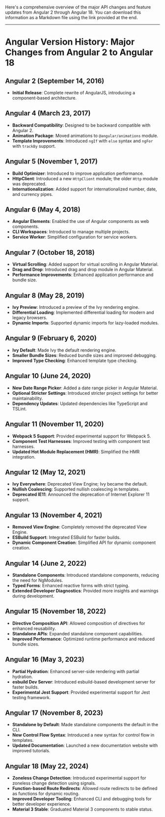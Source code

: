 Here's a comprehensive overview of the major API changes and feature updates from Angular 2 through Angular 18. You can download this information as a Markdown file using the link provided at the end.

---

# Angular Version History: Major Changes from Angular 2 to Angular 18

## Angular 2 (September 14, 2016)

- **Initial Release**: Complete rewrite of AngularJS, introducing a component-based architecture.

## Angular 4 (March 23, 2017)

- **Backward Compatibility**: Designed to be backward compatible with Angular 2.
- **Animation Package**: Moved animations to `@angular/animations` module.
- **Template Improvements**: Introduced `ngIf` with `else` syntax and `ngFor` with `trackBy` support.

## Angular 5 (November 1, 2017)

- **Build Optimizer**: Introduced to improve application performance.
- **HttpClient**: Introduced a new `HttpClient` module; the older `Http` module was deprecated.
- **Internationalization**: Added support for internationalized number, date, and currency pipes.

## Angular 6 (May 4, 2018)

- **Angular Elements**: Enabled the use of Angular components as web components.
- **CLI Workspaces**: Introduced to manage multiple projects.
- **Service Worker**: Simplified configuration for service workers.

## Angular 7 (October 18, 2018)

- **Virtual Scrolling**: Added support for virtual scrolling in Angular Material.
- **Drag and Drop**: Introduced drag and drop module in Angular Material.
- **Performance Improvements**: Enhanced application performance and bundle size.

## Angular 8 (May 28, 2019)

- **Ivy Preview**: Introduced a preview of the Ivy rendering engine.
- **Differential Loading**: Implemented differential loading for modern and legacy browsers.
- **Dynamic Imports**: Supported dynamic imports for lazy-loaded modules.

## Angular 9 (February 6, 2020)

- **Ivy Default**: Made Ivy the default rendering engine.
- **Smaller Bundle Sizes**: Reduced bundle sizes and improved debugging.
- **Improved Type Checking**: Enhanced template type checking.

## Angular 10 (June 24, 2020)

- **New Date Range Picker**: Added a date range picker in Angular Material.
- **Optional Stricter Settings**: Introduced stricter project settings for better maintainability.
- **Dependency Updates**: Updated dependencies like TypeScript and TSLint.

## Angular 11 (November 11, 2020)

- **Webpack 5 Support**: Provided experimental support for Webpack 5.
- **Component Test Harnesses**: Improved testing with component test harnesses.
- **Updated Hot Module Replacement (HMR)**: Simplified the HMR integration.

## Angular 12 (May 12, 2021)

- **Ivy Everywhere**: Deprecated View Engine; Ivy became the default.
- **Nullish Coalescing**: Supported nullish coalescing in templates.
- **Deprecated IE11**: Announced the deprecation of Internet Explorer 11 support.

## Angular 13 (November 4, 2021)

- **Removed View Engine**: Completely removed the deprecated View Engine.
- **ESBuild Support**: Integrated ESBuild for faster builds.
- **Dynamic Component Creation**: Simplified API for dynamic component creation.

## Angular 14 (June 2, 2022)

- **Standalone Components**: Introduced standalone components, reducing the need for NgModules.
- **Typed Forms**: Enhanced reactive forms with strict typing.
- **Extended Developer Diagnostics**: Provided more insights and warnings during development.

## Angular 15 (November 18, 2022)

- **Directive Composition API**: Allowed composition of directives for enhanced reusability.
- **Standalone APIs**: Expanded standalone component capabilities.
- **Improved Performance**: Optimized runtime performance and reduced bundle sizes.

## Angular 16 (May 3, 2023)

- **Partial Hydration**: Enhanced server-side rendering with partial hydration.
- **esbuild Dev Server**: Introduced esbuild-based development server for faster builds.
- **Experimental Jest Support**: Provided experimental support for Jest testing framework.

## Angular 17 (November 8, 2023)

- **Standalone by Default**: Made standalone components the default in the CLI.
- **New Control Flow Syntax**: Introduced a new syntax for control flow in templates.
- **Updated Documentation**: Launched a new documentation website with improved tutorials.

## Angular 18 (May 22, 2024)

- **Zoneless Change Detection**: Introduced experimental support for zoneless change detection using signals.
- **Function-based Route Redirects**: Allowed route redirects to be defined as functions for dynamic routing.
- **Improved Developer Tooling**: Enhanced CLI and debugging tools for better developer experience.
- **Material 3 Stable**: Graduated Material 3 components to stable status.
 